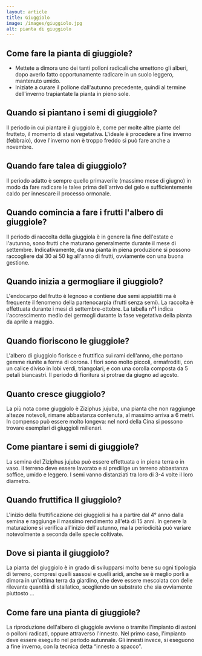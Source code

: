 ```yaml
---
layout: article
title: Giuggiolo
image: /images/giuggiolo.jpg
alt: pianta di giuggiolo
---
```


## Come fare la pianta di giuggiole?

- Mettete a dimora uno dei tanti polloni radicali che emettono gli alberi, dopo averlo fatto opportunamente radicare in un suolo leggero, mantenuto umido.
- Iniziate a curare il pollone dall'autunno precedente, quindi al termine dell'inverno trapiantate la pianta in pieno sole.

## Quando si piantano i semi di giuggiole?

Il periodo in cui piantare il giuggiolo è, come per molte altre piante del frutteto, il momento di stasi vegetativa. L'ideale è procedere a fine inverno (febbraio), dove l'inverno non è troppo freddo si può fare anche a novembre.

## Quando fare talea di giuggiolo?

Il periodo adatto è sempre quello primaverile (massimo mese di giugno) in modo da fare radicare le talee prima dell'arrivo del gelo e sufficientemente caldo per innescare il processo ormonale.

## Quando comincia a fare i frutti l'albero di giuggiole?

Il periodo di raccolta della giuggiola è in genere la fine dell'estate e l'autunno, sono frutti che maturano generalmente durante il mese di settembre. Indicativamente, da una pianta in piena produzione si possono raccogliere dai 30 ai 50 kg all'anno di frutti, ovviamente con una buona gestione.

## Quando inizia a germogliare il giuggiolo?

L'endocarpo del frutto è legnoso e contiene due semi appiattiti ma è frequente il fenomeno della partenocarpia (frutti senza semi). La raccolta è effettuata durante i mesi di settembre-ottobre. La tabella n°1 indica l'accrescimento medio dei germogli durante la fase vegetativa della pianta da aprile a maggio.

## Quando fioriscono le giuggiole?

L'albero di giuggiolo fiorisce e fruttifica sui rami dell'anno, che portano gemme riunite a forma di corona. I fiori sono molto piccoli, ermafroditi, con un calice diviso in lobi verdi, triangolari, e con una corolla composta da 5 petali biancastri. Il periodo di fioritura si protrae da giugno ad agosto.

## Quanto cresce giuggiolo?

La più nota come giuggiolo è Ziziphus jujuba, una pianta che non raggiunge altezze notevoli, rimane abbastanza contenuta, al massimo arriva a 6 metri. In compenso può essere molto longeva: nel nord della Cina si possono trovare esemplari di giuggioli millenari.

## Come piantare i semi di giuggiole?

La semina del Ziziphus jujuba può essere effettuata o in piena terra o in vaso. Il terreno deve essere lavorato e si predilige un terreno abbastanza soffice, umido e leggero. I semi vanno distanziati tra loro di 3-4 volte il loro diametro.

## Quando fruttifica Il giuggiolo?

L'inizio della fruttificazione dei giuggioli si ha a partire dal 4° anno dalla semina e raggiunge il massimo rendimento all'età di 15 anni. In genere la maturazione si verifica all'inizio dell'autunno, ma la periodicità può variare notevolmente a seconda delle specie coltivate.

## Dove si pianta il giuggiolo?

La pianta del giuggiolo è in grado di svilupparsi molto bene su ogni tipologia di terreno, compresi quelli sassosi e quelli aridi, anche se è meglio porli a dimora in un'ottima terra da giardino, che deve essere mescolata con delle rilevante quantità di stallatico, scegliendo un substrato che sia ovviamente piuttosto ...

## Come fare una pianta di giuggiole?

La riproduzione dell'albero di giuggiole avviene o tramite l'impianto di astoni o polloni radicati, oppure attraverso l'innesto. Nel primo caso, l'impianto deve essere eseguito nel periodo autunnale. Gli innesti invece, si eseguono a fine inverno, con la tecnica detta “innesto a spacco”.

